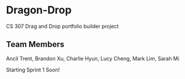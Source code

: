 # Dragon-Drop
CS 307 Drag and Drop portfolio builder project
## Team Members
Ancil Trent, Brandon Xu, Charlie Hyun, Lucy Cheng, Mark Lim, Sarah Mi


Starting Sprint 1 Soon!

